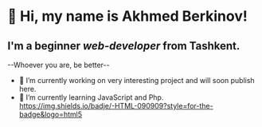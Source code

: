 # 👋 Hi, my name is **Akhmed Berkinov**!
## I'm a beginner *web-developer* from Tashkent.
--Whoever you are, be better--
- 🔭 I’m currently working on very interesting project and will soon publish here.
- 🌱 I’m currently learning JavaScript and Php.
https://img.shields.io/badje/-HTML-090909?style=for-the-badge&logo=html5
